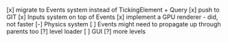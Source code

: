 [x] migrate to Events system instead of TickingElement + Query
[x] push to GIT
[x] Inputs system on top of Events
[x] implement a GPU renderer - did, not faster
[-] Physics system
[ ] Events might need to propagate up through parents too
[?] level loader
[ ] GUI
[?] more levels
